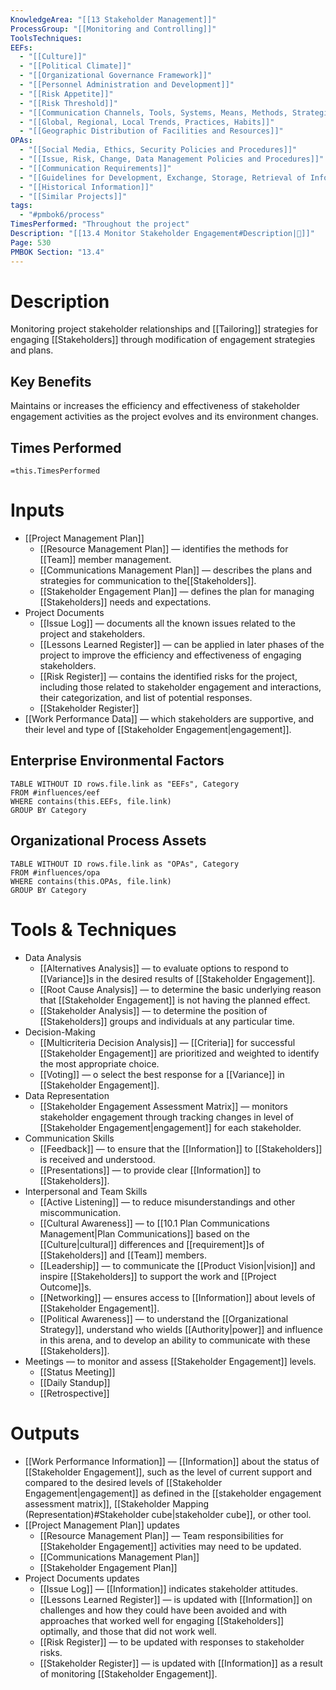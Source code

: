 ```yaml
---
KnowledgeArea: "[[13 Stakeholder Management]]"
ProcessGroup: "[[Monitoring and Controlling]]"
ToolsTechniques:
EEFs:
  - "[[Culture]]"
  - "[[Political Climate]]"
  - "[[Organizational Governance Framework]]"
  - "[[Personnel Administration and Development]]"
  - "[[Risk Appetite]]"
  - "[[Risk Threshold]]"
  - "[[Communication Channels, Tools, Systems, Means, Methods, Strategies]]"
  - "[[Global, Regional, Local Trends, Practices, Habits]]"
  - "[[Geographic Distribution of Facilities and Resources]]"
OPAs:
  - "[[Social Media, Ethics, Security Policies and Procedures]]"
  - "[[Issue, Risk, Change, Data Management Policies and Procedures]]"
  - "[[Communication Requirements]]"
  - "[[Guidelines for Development, Exchange, Storage, Retrieval of Information]]"
  - "[[Historical Information]]"
  - "[[Similar Projects]]"
tags:
  - "#pmbok6/process"
TimesPerformed: "Throughout the project"
Description: "[[13.4 Monitor Stakeholder Engagement#Description|📝]]"
Page: 530
PMBOK Section: "13.4"
---
```

# Description
Monitoring project stakeholder relationships and [[Tailoring]] strategies for engaging [[Stakeholders]] through modification of engagement strategies and plans.
## Key Benefits
Maintains or increases the efficiency and effectiveness of stakeholder engagement activities as the project evolves and its environment changes.
## Times Performed
`=this.TimesPerformed`
# Inputs
- [[Project Management Plan]]
	- [[Resource Management Plan]] — identifies the methods for [[Team]] member management.
	- [[Communications Management Plan]] — describes the plans and strategies for communication to the[[Stakeholders]].
	- [[Stakeholder Engagement Plan]] — defines the plan for managing [[Stakeholders]] needs and expectations.
- Project Documents
	- [[Issue Log]] — documents all the known issues related to the project and stakeholders.
	- [[Lessons Learned Register]] — can be applied in later phases of the project to improve the efficiency and effectiveness of engaging stakeholders.
	- [[Risk Register]] — contains the identified risks for the project, including those related to stakeholder engagement and interactions, their categorization, and list of potential responses.
	- [[Stakeholder Register]]
- [[Work Performance Data]] — which stakeholders are supportive, and their level and type of [[Stakeholder Engagement|engagement]].
## Enterprise Environmental Factors
```dataview
TABLE WITHOUT ID rows.file.link as "EEFs", Category
FROM #influences/eef
WHERE contains(this.EEFs, file.link)
GROUP BY Category
```
## Organizational Process Assets
```dataview
TABLE WITHOUT ID rows.file.link as "OPAs", Category
FROM #influences/opa
WHERE contains(this.OPAs, file.link)
GROUP BY Category
```
# Tools & Techniques
- Data Analysis
	- [[Alternatives Analysis]] — to evaluate options to respond to [[Variance]]s in the desired results of [[Stakeholder Engagement]].
	- [[Root Cause Analysis]] — to determine the basic underlying reason that [[Stakeholder Engagement]] is not having the planned effect.
	- [[Stakeholder Analysis]] — to determine the position of [[Stakeholders]] groups and individuals at any particular time.
- Decision-Making
	- [[Multicriteria Decision Analysis]] — [[Criteria]] for successful [[Stakeholder Engagement]] are prioritized and weighted to identify the most appropriate choice.
	- [[Voting]] — o select the best response for a [[Variance]] in [[Stakeholder Engagement]].
- Data Representation
	- [[Stakeholder Engagement Assessment Matrix]] — monitors stakeholder engagement through tracking changes in level of [[Stakeholder Engagement|engagement]] for each stakeholder.
- Communication Skills
	- [[Feedback]] — to ensure that the [[Information]] to [[Stakeholders]] is received and understood.
	- [[Presentations]] — to provide clear [[Information]] to [[Stakeholders]].
- Interpersonal and Team Skills
	- [[Active Listening]] — to reduce misunderstandings and other miscommunication.
	- [[Cultural Awareness]] — to [[10.1 Plan Communications Management|Plan Communications]] based on the [[Culture|cultural]] differences and [[requirement]]s of [[Stakeholders]] and [[Team]] members.
	- [[Leadership]] — to communicate the [[Product Vision|vision]] and inspire [[Stakeholders]] to support the work and [[Project Outcome]]s.
	- [[Networking]] — ensures access to [[Information]] about levels of [[Stakeholder Engagement]].
	- [[Political Awareness]] — to understand the [[Organizational Strategy]], understand who wields [[Authority|power]] and influence in this arena, and to develop an ability to communicate with these [[Stakeholders]].
- Meetings — to monitor and assess [[Stakeholder Engagement]] levels.
	- [[Status Meeting]]
	- [[Daily Standup]]
	- [[Retrospective]]
# Outputs
- [[Work Performance Information]] — [[Information]] about the status of [[Stakeholder Engagement]], such as the level of current support and compared to the desired levels of [[Stakeholder Engagement|engagement]] as defined in the [[stakeholder engagement assessment matrix]], [[Stakeholder Mapping (Representation)#Stakeholder cube|stakeholder cube]], or other tool.
- [[Project Management Plan]] updates
	- [[Resource Management Plan]] — Team responsibilities for [[Stakeholder Engagement]] activities may need to be updated.
	- [[Communications Management Plan]]
	- [[Stakeholder Engagement Plan]]
- Project Documents updates
	- [[Issue Log]] — [[Information]] indicates stakeholder attitudes.
	- [[Lessons Learned Register]] — is updated with [[Information]] on challenges and how they could have been avoided and with approaches that worked well for engaging [[Stakeholders]] optimally, and those that did not work well.
	- [[Risk Register]] — to be updated with responses to stakeholder risks.
	- [[Stakeholder Register]] — is updated with [[Information]] as a result of monitoring [[Stakeholder Engagement]].
